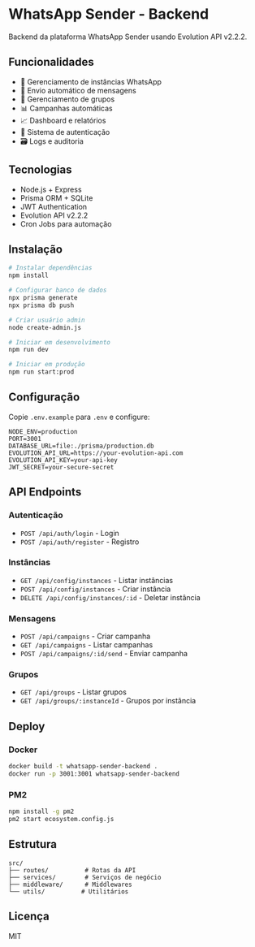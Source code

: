 # WhatsApp Sender - Backend

Backend da plataforma WhatsApp Sender usando Evolution API v2.2.2.

## Funcionalidades

- 📱 Gerenciamento de instâncias WhatsApp
- 📧 Envio automático de mensagens
- 👥 Gerenciamento de grupos
- 📊 Campanhas automáticas
- 📈 Dashboard e relatórios
- 🔐 Sistema de autenticação
- 🗃️ Logs e auditoria

## Tecnologias

- Node.js + Express
- Prisma ORM + SQLite
- JWT Authentication
- Evolution API v2.2.2
- Cron Jobs para automação

## Instalação

```bash
# Instalar dependências
npm install

# Configurar banco de dados
npx prisma generate
npx prisma db push

# Criar usuário admin
node create-admin.js

# Iniciar em desenvolvimento
npm run dev

# Iniciar em produção
npm run start:prod
```

## Configuração

Copie `.env.example` para `.env` e configure:

```env
NODE_ENV=production
PORT=3001
DATABASE_URL=file:./prisma/production.db
EVOLUTION_API_URL=https://your-evolution-api.com
EVOLUTION_API_KEY=your-api-key
JWT_SECRET=your-secure-secret
```

## API Endpoints

### Autenticação
- `POST /api/auth/login` - Login
- `POST /api/auth/register` - Registro

### Instâncias
- `GET /api/config/instances` - Listar instâncias
- `POST /api/config/instances` - Criar instância
- `DELETE /api/config/instances/:id` - Deletar instância

### Mensagens
- `POST /api/campaigns` - Criar campanha
- `GET /api/campaigns` - Listar campanhas
- `POST /api/campaigns/:id/send` - Enviar campanha

### Grupos
- `GET /api/groups` - Listar grupos
- `GET /api/groups/:instanceId` - Grupos por instância

## Deploy

### Docker
```bash
docker build -t whatsapp-sender-backend .
docker run -p 3001:3001 whatsapp-sender-backend
```

### PM2
```bash
npm install -g pm2
pm2 start ecosystem.config.js
```

## Estrutura

```
src/
├── routes/          # Rotas da API
├── services/        # Serviços de negócio
├── middleware/      # Middlewares
└── utils/          # Utilitários
```

## Licença

MIT